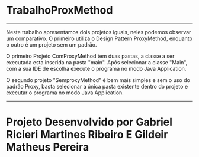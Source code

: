 # TrabalhoProxMethod

---------------------------------------------------------------------------------------------------------------------------------------------------------------------------------

Neste trabalho apresentamos dois projetos iguais, neles podemos observar um comparativo. O primeiro utiliza o Design Pattern ProxyMethod, enquanto o outro é um projeto sem um 
padrão.


O primeiro Projeto ComProxyMethod tem duas pastas, a classe a ser executada esta inserida na pasta "main". Após selecionar a classe "Main", com a sua IDE de escolha execute o programa
no modo Java Application.

O segundo projeto "SemproxyMethod" é bem mais simples e sem o uso do padrão Proxy, basta selecionar a única pasta existente dentro do projeto e executar o programa no modo Java
Application.

---------------------------------------------------------------------------------------------------------------------------------------------------------------------------------

# Projeto Desenvolvido por Gabriel Ricieri Martines Ribeiro E Gildeir Matheus Pereira
